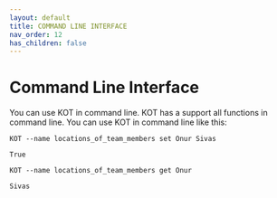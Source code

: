 ```yaml
---
layout: default
title: COMMAND LINE INTERFACE
nav_order: 12
has_children: false
---
```


# Command Line Interface
You can use KOT in command line. KOT has a support all functions in command line. You can use KOT in command line like this:

```console
KOT --name locations_of_team_members set Onur Sivas
```

```console
True
```

```console
KOT --name locations_of_team_members get Onur
```

```console
Sivas
```
